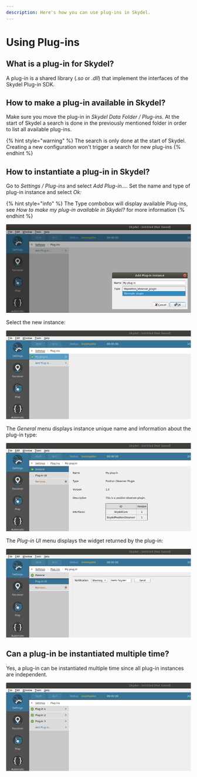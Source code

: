 ```yaml
---
description: Here's how you can use plug-ins in Skydel.
---
```


# Using Plug-ins

## What is a plug-in for Skydel?

A plug-in is a shared library \(_.so_ or _.dll_\) that implement the interfaces of the Skydel Plug-in SDK. 

## How to make a plug-in available in Skydel?

Make sure you move the plug-in in _Skydel Data Folder / Plug-ins._ At the start of Skydel a search is done in the previously mentioned folder in order to list all available plug-ins. 

{% hint style="warning" %}
The search is only done at the start of Skydel. Creating a new configuration won't trigger a search for new plug-ins
{% endhint %}

## How to instantiate a plug-in in Skydel?

Go to _Settings / Plug-ins_ and select _Add Plug-in...._ Set the name and type of plug-in instance and select _Ok:_

{% hint style="info" %}
The Type combobox will display available Plug-ins, see _How to make my plug-in available in Skydel?_ for more information
{% endhint %}

![](../.gitbook/assets/skydel_plugin_1.png)

Select the new instance:

![](../.gitbook/assets/skydel_plugin_2.png)

The _General_ menu displays instance unique name and information about the plug-in type:

![](../.gitbook/assets/skydel_plugin_3.png)

The _Plug-in UI_ menu displays the widget returned by the plug-in:

![ ](../.gitbook/assets/skydel_plugin_4.png)

## Can a plug-in be instantiated multiple time?

Yes, a plug-in can be instantiated multiple time since all plug-in instances are independent.

![](../.gitbook/assets/skydel_plugin_5.png)

